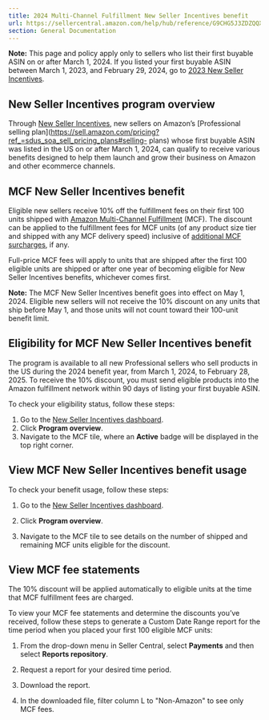 ```yaml
---
title: 2024 Multi-Channel Fulfillment New Seller Incentives benefit
url: https://sellercentral.amazon.com/help/hub/reference/G9CHG5J3ZDZQQX9T
section: General Documentation
---
```


**Note:** This page and policy apply only to sellers who list their first
buyable ASIN on or after March 1, 2024. If you listed your first buyable ASIN
between March 1, 2023, and February 29, 2024, go to [2023 New Seller
Incentives](/help/hub/reference/GSNMUBZHUNDS9LY3).

## New Seller Incentives program overview

Through [New Seller Incentives](/gp/help/GXMJ38VA95GUN5XU), new sellers on
Amazon’s [Professional selling
plan](https://sell.amazon.com/pricing?ref_=sdus_soa_sell_pricing_plans#selling-
plans) whose first buyable ASIN was listed in the US on or after March 1,
2024, can qualify to receive various benefits designed to help them launch and
grow their business on Amazon and other ecommerce channels.

## MCF New Seller Incentives benefit

Eligible new sellers receive 10% off the fulfillment fees on their first 100
units shipped with [Amazon Multi-Channel Fulfillment](/mcf) (MCF). The
discount can be applied to the fulfillment fees for MCF units (of any product
size tier and shipped with any MCF delivery speed) inclusive of [additional
MCF surcharges](/gp/help/G201112650), if any.

Full-price MCF fees will apply to units that are shipped after the first 100
eligible units are shipped or after one year of becoming eligible for New
Seller Incentives benefits, whichever comes first.

**Note:** The MCF New Seller Incentives benefit goes into effect on May 1,
2024. Eligible new sellers will not receive the 10% discount on any units that
ship before May 1, and those units will not count toward their 100-unit
benefit limit.

## Eligibility for MCF New Seller Incentives benefit

The program is available to all new Professional sellers who sell products in
the US during the 2024 benefit year, from March 1, 2024, to February 28, 2025.
To receive the 10% discount, you must send eligible products into the Amazon
fulfillment network within 90 days of listing your first buyable ASIN.

To check your eligibility status, follow these steps:  

  1. Go to the [New Seller Incentives dashboard](https://sellercentral.amazon.com/new-seller-incentives/dashboard). 
  2. Click **Program overview**.
  3. Navigate to the MCF tile, where an **Active** badge will be displayed in the top right corner.

## View MCF New Seller Incentives benefit usage

To check your benefit usage, follow these steps:

  1. Go to the [New Seller Incentives dashboard](https://sellercentral.amazon.com/new-seller-incentives/dashboard). 

  2. Click **Program overview**.

  3. Navigate to the MCF tile to see details on the number of shipped and remaining MCF units eligible for the discount.

## View MCF fee statements

The 10% discount will be applied automatically to eligible units at the time
that MCF fulfillment fees are charged.

To view your MCF fee statements and determine the discounts you’ve received,
follow these steps to generate a Custom Date Range report for the time period
when you placed your first 100 eligible MCF units:

  1. From the drop-down menu in Seller Central, select **Payments** and then select **Reports repository**.

  2. Request a report for your desired time period. 

  3. Download the report. 

  4. In the downloaded file, filter column L to "Non-Amazon" to see only MCF fees.

